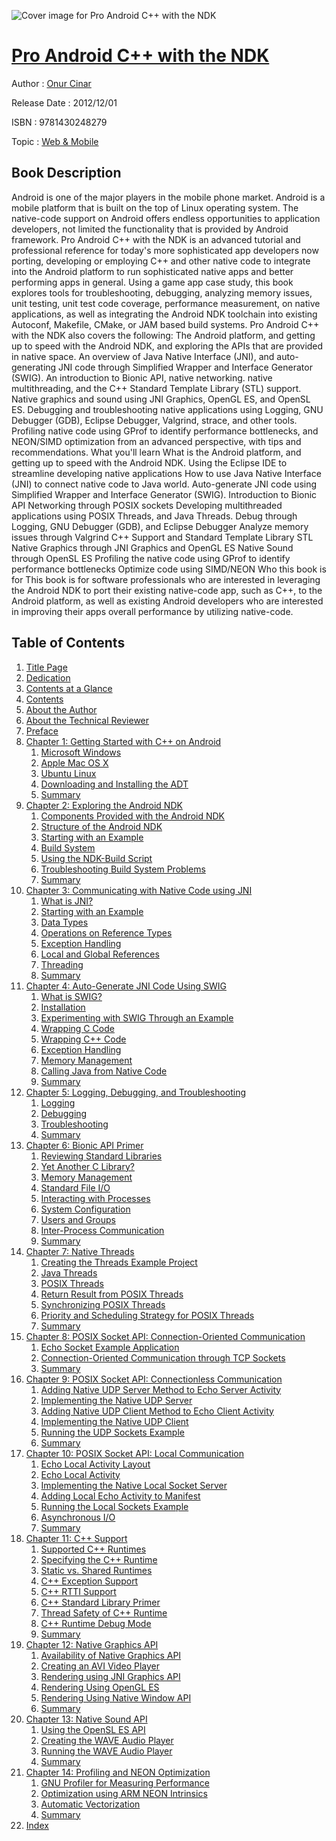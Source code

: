 ![Cover image for Pro Android C++ with the NDK](https://imgdetail.ebookreading.net/cover/cover/web_mobile/EB9781430248279.jpg)

[Pro Android C++ with the NDK](https://ebookreading.net/view/book/Pro+Android+C%2B%2B+with+the+NDK-EB9781430248279_1.html "Pro Android C++ with the NDK")
====================================================================================================================

Author : [Onur Cinar](https://ebookreading.net/search/author/Onur+Cinar)

Release Date : 2012/12/01

ISBN : 9781430248279

Topic : [Web & Mobile](https://ebookreading.net/search/category/web-mobile)

Book Description
-----------------

Android is one of the major players in the mobile phone market. Android is a mobile platform that is built on the top of Linux operating system. The native-code support on Android offers endless opportunities to application developers, not limited the functionality that is provided by Android framework. Pro Android C++ with the NDK is an advanced tutorial and professional reference for today's more sophisticated app developers now porting, developing or employing C++ and other native code to integrate into the Android platform to run sophisticated native apps and better performing apps in general. Using a game app case study, this book explores tools for troubleshooting, debugging, analyzing memory issues, unit testing, unit test code coverage, performance measurement, on native applications, as well as integrating the Android NDK toolchain into existing Autoconf, Makefile, CMake, or JAM based build systems. Pro Android C++ with the NDK also covers the following:
The Android platform, and getting up to speed with the Android NDK, and exploring the APIs that are provided in native space.
An overview of Java Native Interface (JNI), and auto-generating JNI code through Simplified Wrapper and Interface Generator (SWIG).
An introduction to Bionic API, native networking. native multithreading, and the C++ Standard Template Library (STL) support.
Native graphics and sound using JNI Graphics, OpenGL ES, and OpenSL ES.
Debugging and troubleshooting native applications using Logging, GNU Debugger (GDB), Eclipse Debugger, Valgrind, strace, and other tools.
Profiling native code using GProf to identify performance bottlenecks, and NEON/SIMD optimization from an advanced perspective, with tips and recommendations.
What you'll learn
What is the Android platform, and getting up to speed with the Android NDK.
Using the Eclipse IDE to streamline developing native applications
How to use Java Native Interface (JNI) to connect native code to Java world.
Auto-generate JNI code using Simplified Wrapper and Interface Generator (SWIG).
Introduction to Bionic API
Networking through POSIX sockets
Developing multithreaded applications using POSIX Threads, and Java Threads.
Debug through Logging, GNU Debugger (GDB), and Eclipse Debugger
Analyze memory issues through Valgrind
C++ Support and Standard Template Library STL
Native Graphics through JNI Graphics and OpenGL ES
Native Sound through OpenSL ES
Profiling the native code using GProf to identify performance bottlenecks
Optimize code using SIMD/NEON
Who this book is for
This book is for software professionals who are interested in leveraging the Android NDK to port their existing native-code app, such as C++, to the Android platform, as well as existing Android developers who are interested in improving their apps overall performance by utilizing native-code.
              
Table of Contents
-----------------

1. [Title Page](https://ebookreading.net/view/book/Pro+Android+C%2B%2B+with+the+NDK-EB9781430248279_2.html)
1. [Dedication](https://ebookreading.net/view/book/Pro+Android+C%2B%2B+with+the+NDK-EB9781430248279_4.html)
1. [Contents at a Glance](https://ebookreading.net/view/book/Pro+Android+C%2B%2B+with+the+NDK-EB9781430248279_5.html)
1. [Contents](https://ebookreading.net/view/book/Pro+Android+C%2B%2B+with+the+NDK-EB9781430248279_6.html)
1. [About the Author](https://ebookreading.net/view/book/Pro+Android+C%2B%2B+with+the+NDK-EB9781430248279_7.html)
1. [About the Technical Reviewer](https://ebookreading.net/view/book/Pro+Android+C%2B%2B+with+the+NDK-EB9781430248279_8.html)
1. [Preface](https://ebookreading.net/view/book/Pro+Android+C%2B%2B+with+the+NDK-EB9781430248279_9.html)
1. [Chapter 1: Getting Started with C++ on Android](https://ebookreading.net/view/book/Pro+Android+C%2B%2B+with+the+NDK-EB9781430248279_10.html)
    1. [Microsoft Windows](https://ebookreading.net/view/book/Pro+Android+C%2B%2B+with+the+NDK-EB9781430248279_10.html#Sec1)
    1. [Apple Mac OS X](https://ebookreading.net/view/book/Pro+Android+C%2B%2B+with+the+NDK-EB9781430248279_10.html#Sec8)
    1. [Ubuntu Linux](https://ebookreading.net/view/book/Pro+Android+C%2B%2B+with+the+NDK-EB9781430248279_10.html#Sec16)
    1. [Downloading and Installing the ADT](https://ebookreading.net/view/book/Pro+Android+C%2B%2B+with+the+NDK-EB9781430248279_10.html#Sec25)
    1. [Summary](https://ebookreading.net/view/book/Pro+Android+C%2B%2B+with+the+NDK-EB9781430248279_10.html#Sec28)
1. [Chapter 2: Exploring the Android NDK](https://ebookreading.net/view/book/Pro+Android+C%2B%2B+with+the+NDK-EB9781430248279_11.html)
    1. [Components Provided with the Android NDK](https://ebookreading.net/view/book/Pro+Android+C%2B%2B+with+the+NDK-EB9781430248279_11.html#Sec1)
    1. [Structure of the Android NDK](https://ebookreading.net/view/book/Pro+Android+C%2B%2B+with+the+NDK-EB9781430248279_11.html#Sec2)
    1. [Starting with an Example](https://ebookreading.net/view/book/Pro+Android+C%2B%2B+with+the+NDK-EB9781430248279_11.html#Sec3)
    1. [Build System](https://ebookreading.net/view/book/Pro+Android+C%2B%2B+with+the+NDK-EB9781430248279_11.html#Sec10)
    1. [Using the NDK-Build Script](https://ebookreading.net/view/book/Pro+Android+C%2B%2B+with+the+NDK-EB9781430248279_11.html#Sec24)
    1. [Troubleshooting Build System Problems](https://ebookreading.net/view/book/Pro+Android+C%2B%2B+with+the+NDK-EB9781430248279_11.html#Sec25)
    1. [Summary](https://ebookreading.net/view/book/Pro+Android+C%2B%2B+with+the+NDK-EB9781430248279_11.html#Sec26)
1. [Chapter 3: Communicating with Native Code using JNI](https://ebookreading.net/view/book/Pro+Android+C%2B%2B+with+the+NDK-EB9781430248279_12.html)
    1. [What is JNI?](https://ebookreading.net/view/book/Pro+Android+C%2B%2B+with+the+NDK-EB9781430248279_12.html#Sec1)
    1. [Starting with an Example](https://ebookreading.net/view/book/Pro+Android+C%2B%2B+with+the+NDK-EB9781430248279_12.html#Sec2)
    1. [Data Types](https://ebookreading.net/view/book/Pro+Android+C%2B%2B+with+the+NDK-EB9781430248279_12.html#Sec12)
    1. [Operations on Reference Types](https://ebookreading.net/view/book/Pro+Android+C%2B%2B+with+the+NDK-EB9781430248279_12.html#Sec15)
    1. [Exception Handling](https://ebookreading.net/view/book/Pro+Android+C%2B%2B+with+the+NDK-EB9781430248279_12.html#Sec38)
    1. [Local and Global References](https://ebookreading.net/view/book/Pro+Android+C%2B%2B+with+the+NDK-EB9781430248279_12.html#Sec41)
    1. [Threading](https://ebookreading.net/view/book/Pro+Android+C%2B%2B+with+the+NDK-EB9781430248279_12.html#Sec50)
    1. [Summary](https://ebookreading.net/view/book/Pro+Android+C%2B%2B+with+the+NDK-EB9781430248279_12.html#Sec53)
1. [Chapter 4: Auto-Generate JNI Code Using SWIG](https://ebookreading.net/view/book/Pro+Android+C%2B%2B+with+the+NDK-EB9781430248279_13.html)
    1. [What is SWIG?](https://ebookreading.net/view/book/Pro+Android+C%2B%2B+with+the+NDK-EB9781430248279_13.html#Sec1)
    1. [Installation](https://ebookreading.net/view/book/Pro+Android+C%2B%2B+with+the+NDK-EB9781430248279_13.html#Sec2)
    1. [Experimenting with SWIG Through an Example](https://ebookreading.net/view/book/Pro+Android+C%2B%2B+with+the+NDK-EB9781430248279_13.html#Sec6)
    1. [Wrapping C Code](https://ebookreading.net/view/book/Pro+Android+C%2B%2B+with+the+NDK-EB9781430248279_13.html#Sec22)
    1. [Wrapping C++ Code](https://ebookreading.net/view/book/Pro+Android+C%2B%2B+with+the+NDK-EB9781430248279_13.html#Sec33)
    1. [Exception Handling](https://ebookreading.net/view/book/Pro+Android+C%2B%2B+with+the+NDK-EB9781430248279_13.html#Sec38)
    1. [Memory Management](https://ebookreading.net/view/book/Pro+Android+C%2B%2B+with+the+NDK-EB9781430248279_13.html#Sec39)
    1. [Calling Java from Native Code](https://ebookreading.net/view/book/Pro+Android+C%2B%2B+with+the+NDK-EB9781430248279_13.html#Sec40)
    1. [Summary](https://ebookreading.net/view/book/Pro+Android+C%2B%2B+with+the+NDK-EB9781430248279_13.html#Sec46)
1. [Chapter 5: Logging, Debugging, and Troubleshooting](https://ebookreading.net/view/book/Pro+Android+C%2B%2B+with+the+NDK-EB9781430248279_14.html)
    1. [Logging](https://ebookreading.net/view/book/Pro+Android+C%2B%2B+with+the+NDK-EB9781430248279_14.html#Sec1)
    1. [Debugging](https://ebookreading.net/view/book/Pro+Android+C%2B%2B+with+the+NDK-EB9781430248279_14.html#Sec15)
    1. [Troubleshooting](https://ebookreading.net/view/book/Pro+Android+C%2B%2B+with+the+NDK-EB9781430248279_14.html#Sec24)
    1. [Summary](https://ebookreading.net/view/book/Pro+Android+C%2B%2B+with+the+NDK-EB9781430248279_14.html#Sec37)
1. [Chapter 6: Bionic API Primer](https://ebookreading.net/view/book/Pro+Android+C%2B%2B+with+the+NDK-EB9781430248279_15.html)
    1. [Reviewing Standard Libraries](https://ebookreading.net/view/book/Pro+Android+C%2B%2B+with+the+NDK-EB9781430248279_15.html#Sec1)
    1. [Yet Another C Library?](https://ebookreading.net/view/book/Pro+Android+C%2B%2B+with+the+NDK-EB9781430248279_15.html#Sec2)
    1. [Memory Management](https://ebookreading.net/view/book/Pro+Android+C%2B%2B+with+the+NDK-EB9781430248279_15.html#Sec6)
    1. [Standard File I/O](https://ebookreading.net/view/book/Pro+Android+C%2B%2B+with+the+NDK-EB9781430248279_15.html#Sec17)
    1. [Interacting with Processes](https://ebookreading.net/view/book/Pro+Android+C%2B%2B+with+the+NDK-EB9781430248279_15.html#Sec36)
    1. [System Configuration](https://ebookreading.net/view/book/Pro+Android+C%2B%2B+with+the+NDK-EB9781430248279_15.html#Sec39)
    1. [Users and Groups](https://ebookreading.net/view/book/Pro+Android+C%2B%2B+with+the+NDK-EB9781430248279_15.html#Sec42)
    1. [Inter-Process Communication](https://ebookreading.net/view/book/Pro+Android+C%2B%2B+with+the+NDK-EB9781430248279_15.html#Sec45)
    1. [Summary](https://ebookreading.net/view/book/Pro+Android+C%2B%2B+with+the+NDK-EB9781430248279_15.html#Sec46)
1. [Chapter 7: Native Threads](https://ebookreading.net/view/book/Pro+Android+C%2B%2B+with+the+NDK-EB9781430248279_16.html)
    1. [Creating the Threads Example Project](https://ebookreading.net/view/book/Pro+Android+C%2B%2B+with+the+NDK-EB9781430248279_16.html#Sec1)
    1. [Java Threads](https://ebookreading.net/view/book/Pro+Android+C%2B%2B+with+the+NDK-EB9781430248279_16.html#Sec10)
    1. [POSIX Threads](https://ebookreading.net/view/book/Pro+Android+C%2B%2B+with+the+NDK-EB9781430248279_16.html#Sec14)
    1. [Return Result from POSIX Threads](https://ebookreading.net/view/book/Pro+Android+C%2B%2B+with+the+NDK-EB9781430248279_16.html#Sec22)
    1. [Synchronizing POSIX Threads](https://ebookreading.net/view/book/Pro+Android+C%2B%2B+with+the+NDK-EB9781430248279_16.html#Sec24)
    1. [Priority and Scheduling Strategy for POSIX Threads](https://ebookreading.net/view/book/Pro+Android+C%2B%2B+with+the+NDK-EB9781430248279_16.html#Sec36)
    1. [Summary](https://ebookreading.net/view/book/Pro+Android+C%2B%2B+with+the+NDK-EB9781430248279_16.html#Sec39)
1. [Chapter 8: POSIX Socket API: Connection-Oriented Communication](https://ebookreading.net/view/book/Pro+Android+C%2B%2B+with+the+NDK-EB9781430248279_17.html)
    1. [Echo Socket Example Application](https://ebookreading.net/view/book/Pro+Android+C%2B%2B+with+the+NDK-EB9781430248279_17.html#Sec1)
    1. [Connection-Oriented Communication through TCP Sockets](https://ebookreading.net/view/book/Pro+Android+C%2B%2B+with+the+NDK-EB9781430248279_17.html#Sec6)
    1. [Summary](https://ebookreading.net/view/book/Pro+Android+C%2B%2B+with+the+NDK-EB9781430248279_17.html#Sec28)
1. [Chapter 9: POSIX Socket API: Connectionless Communication](https://ebookreading.net/view/book/Pro+Android+C%2B%2B+with+the+NDK-EB9781430248279_18.html)
    1. [Adding Native UDP Server Method to Echo Server Activity](https://ebookreading.net/view/book/Pro+Android+C%2B%2B+with+the+NDK-EB9781430248279_18.html#Sec1)
    1. [Implementing the Native UDP Server](https://ebookreading.net/view/book/Pro+Android+C%2B%2B+with+the+NDK-EB9781430248279_18.html#Sec2)
    1. [Adding Native UDP Client Method to Echo Client Activity](https://ebookreading.net/view/book/Pro+Android+C%2B%2B+with+the+NDK-EB9781430248279_18.html#Sec7)
    1. [Implementing the Native UDP Client](https://ebookreading.net/view/book/Pro+Android+C%2B%2B+with+the+NDK-EB9781430248279_18.html#Sec8)
    1. [Running the UDP Sockets Example](https://ebookreading.net/view/book/Pro+Android+C%2B%2B+with+the+NDK-EB9781430248279_18.html#Sec10)
    1. [Summary](https://ebookreading.net/view/book/Pro+Android+C%2B%2B+with+the+NDK-EB9781430248279_18.html#Sec13)
1. [Chapter 10: POSIX Socket API: Local Communication](https://ebookreading.net/view/book/Pro+Android+C%2B%2B+with+the+NDK-EB9781430248279_19.html)
    1. [Echo Local Activity Layout](https://ebookreading.net/view/book/Pro+Android+C%2B%2B+with+the+NDK-EB9781430248279_19.html#Sec1)
    1. [Echo Local Activity](https://ebookreading.net/view/book/Pro+Android+C%2B%2B+with+the+NDK-EB9781430248279_19.html#Sec2)
    1. [Implementing the Native Local Socket Server](https://ebookreading.net/view/book/Pro+Android+C%2B%2B+with+the+NDK-EB9781430248279_19.html#Sec3)
    1. [Adding Local Echo Activity to Manifest](https://ebookreading.net/view/book/Pro+Android+C%2B%2B+with+the+NDK-EB9781430248279_19.html#Sec8)
    1. [Running the Local Sockets Example](https://ebookreading.net/view/book/Pro+Android+C%2B%2B+with+the+NDK-EB9781430248279_19.html#Sec9)
    1. [Asynchronous I/O](https://ebookreading.net/view/book/Pro+Android+C%2B%2B+with+the+NDK-EB9781430248279_19.html#Sec10)
    1. [Summary](https://ebookreading.net/view/book/Pro+Android+C%2B%2B+with+the+NDK-EB9781430248279_19.html#Sec11)
1. [Chapter 11: C++ Support](https://ebookreading.net/view/book/Pro+Android+C%2B%2B+with+the+NDK-EB9781430248279_20.html)
    1. [Supported C++ Runtimes](https://ebookreading.net/view/book/Pro+Android+C%2B%2B+with+the+NDK-EB9781430248279_20.html#Sec1)
    1. [Specifying the C++ Runtime](https://ebookreading.net/view/book/Pro+Android+C%2B%2B+with+the+NDK-EB9781430248279_20.html#Sec5)
    1. [Static vs. Shared Runtimes](https://ebookreading.net/view/book/Pro+Android+C%2B%2B+with+the+NDK-EB9781430248279_20.html#Sec6)
    1. [C++ Exception Support](https://ebookreading.net/view/book/Pro+Android+C%2B%2B+with+the+NDK-EB9781430248279_20.html#Sec7)
    1. [C++ RTTI Support](https://ebookreading.net/view/book/Pro+Android+C%2B%2B+with+the+NDK-EB9781430248279_20.html#Sec8)
    1. [C++ Standard Library Primer](https://ebookreading.net/view/book/Pro+Android+C%2B%2B+with+the+NDK-EB9781430248279_20.html#Sec9)
    1. [Thread Safety of C++ Runtime](https://ebookreading.net/view/book/Pro+Android+C%2B%2B+with+the+NDK-EB9781430248279_20.html#Sec19)
    1. [C++ Runtime Debug Mode](https://ebookreading.net/view/book/Pro+Android+C%2B%2B+with+the+NDK-EB9781430248279_20.html#Sec20)
    1. [Summary](https://ebookreading.net/view/book/Pro+Android+C%2B%2B+with+the+NDK-EB9781430248279_20.html#Sec26)
1. [Chapter 12: Native Graphics API](https://ebookreading.net/view/book/Pro+Android+C%2B%2B+with+the+NDK-EB9781430248279_21.html)
    1. [Availability of Native Graphics API](https://ebookreading.net/view/book/Pro+Android+C%2B%2B+with+the+NDK-EB9781430248279_21.html#Sec1)
    1. [Creating an AVI Video Player](https://ebookreading.net/view/book/Pro+Android+C%2B%2B+with+the+NDK-EB9781430248279_21.html#Sec2)
    1. [Rendering using JNI Graphics API](https://ebookreading.net/view/book/Pro+Android+C%2B%2B+with+the+NDK-EB9781430248279_21.html#Sec7)
    1. [Rendering Using OpenGL ES](https://ebookreading.net/view/book/Pro+Android+C%2B%2B+with+the+NDK-EB9781430248279_21.html#Sec15)
    1. [Rendering Using Native Window API](https://ebookreading.net/view/book/Pro+Android+C%2B%2B+with+the+NDK-EB9781430248279_21.html#Sec20)
    1. [Summary](https://ebookreading.net/view/book/Pro+Android+C%2B%2B+with+the+NDK-EB9781430248279_21.html#Sec32)
1. [Chapter 13: Native Sound API](https://ebookreading.net/view/book/Pro+Android+C%2B%2B+with+the+NDK-EB9781430248279_22.html)
    1. [Using the OpenSL ES API](https://ebookreading.net/view/book/Pro+Android+C%2B%2B+with+the+NDK-EB9781430248279_22.html#Sec1)
    1. [Creating the WAVE Audio Player](https://ebookreading.net/view/book/Pro+Android+C%2B%2B+with+the+NDK-EB9781430248279_22.html#Sec4)
    1. [Running the WAVE Audio Player](https://ebookreading.net/view/book/Pro+Android+C%2B%2B+with+the+NDK-EB9781430248279_22.html#Sec9)
    1. [Summary](https://ebookreading.net/view/book/Pro+Android+C%2B%2B+with+the+NDK-EB9781430248279_22.html#Sec10)
1. [Chapter 14: Profiling and NEON Optimization](https://ebookreading.net/view/book/Pro+Android+C%2B%2B+with+the+NDK-EB9781430248279_23.html)
    1. [GNU Profiler for Measuring Performance](https://ebookreading.net/view/book/Pro+Android+C%2B%2B+with+the+NDK-EB9781430248279_23.html#Sec1)
    1. [Optimization using ARM NEON Intrinsics](https://ebookreading.net/view/book/Pro+Android+C%2B%2B+with+the+NDK-EB9781430248279_23.html#Sec5)
    1. [Automatic Vectorization](https://ebookreading.net/view/book/Pro+Android+C%2B%2B+with+the+NDK-EB9781430248279_23.html#Sec11)
    1. [Summary](https://ebookreading.net/view/book/Pro+Android+C%2B%2B+with+the+NDK-EB9781430248279_23.html#Sec14)
1. [Index](https://ebookreading.net/view/book/Pro+Android+C%2B%2B+with+the+NDK-EB9781430248279_24.html)
